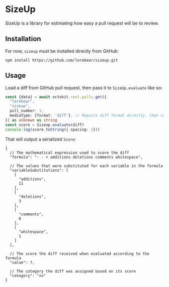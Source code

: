 # SizeUp

SizeUp is a library for estimating how easy a pull request will be to review.

## Installation

For now, `sizeup` must be installed directly from GitHub:

```
npm install https://github.com/lerebear/sizeup.git
```

## Usage

Load a diff from GitHub pull request, then pass it to `SizeUp.evaluate` like so:

```ts
const {data} = await octokit.rest.pulls.get({
  "lerebear",
  "sizeup",
  pull_number: 1,
  mediaType: {format: 'diff'}, // Require diff format directly, then cast to result to string
}) as unknown as string
const score = Sizeup.evaluate(diff)
console.log(score.toString({ spacing: 2}))
```

That will output a serialized `Score`:

```jsonc
{
  // The mathematical expression used to score the diff
  "formula": "- - + additions deletions comments whitespace",

  // The values that were substituted for each variable in the formula
  "variableSubstitutions": [
    [
      "additions",
      11
    ],
    [
      "deletions",
      3
    ],
    [
      "comments",
      6
    ],
    [
      "whitespace",
      1
    ]
  ],

  // The score the diff received when evaluated according to the formula
  "value": 7,

  // The category the diff was assigned based on its score
  "category": "xs"
}
```
